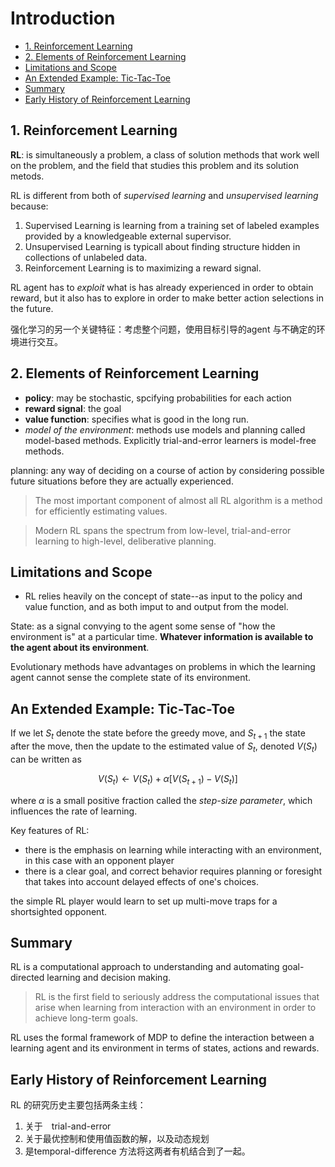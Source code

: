 # Introduction
<!-- TOC -->

- [1. Reinforcement Learning](#1-reinforcement-learning)
- [2. Elements of Reinforcement Learning](#2-elements-of-reinforcement-learning)
- [Limitations and Scope](#limitations-and-scope)
- [An Extended Example: Tic-Tac-Toe](#an-extended-example-tic-tac-toe)
- [Summary](#summary)
- [Early History of Reinforcement Learning](#early-history-of-reinforcement-learning)

<!-- /TOC -->
## 1. Reinforcement Learning

**RL**: is simultaneously a problem, a class of solution methods that work well on the problem, and the field that studies this problem and its solution metods.

RL is different from both of _supervised learning_ and _unsupervised learning_ because:

1. Supervised Learning is learning from a training set of labeled examples provided by a knowledgeable external supervisor.
2. Unsupervised Learning is typicall about finding structure hidden in collections of unlabeled data. 
3. Reinforcement Learning is to maximizing a reward signal.

RL agent has to *exploit* what is has already experienced in order to obtain reward, but it also has to explore in order to make better action selections in the future.

强化学习的另一个关键特征：考虑整个问题，使用目标引导的agent 与不确定的环境进行交互。


## 2. Elements of Reinforcement Learning

- **policy**: may be stochastic, spcifying probabilities for each action
- **reward signal**: the goal
- **value function**: specifies what is good in the long run.
- _model of the environment_: methods use models and planning called model-based methods. Explicitly trial-and-error learners is model-free methods.

planning: any way of deciding on a course of action by considering possible future situations before they are actually experienced.

> The most important component of almost all RL algorithm is a method for efficiently estimating values.

> Modern RL spans the spectrum from low-level, trial-and-error learning to high-level, deliberative planning.

## Limitations and Scope

- RL relies heavily on the concept of state--as input to the policy and value function, and as both imput to and output from the model.


State: as a signal convying to the agent some sense of "how the environment is" at a particular time. **Whatever information is available to the agent about its environment**.

Evolutionary methods have advantages on problems in which the learning agent cannot sense the complete state of its environment.

## An Extended Example: Tic-Tac-Toe

If we let $S_t$ denote the state before the greedy move, and $S_{t+1}$ the state after the move, then the update to the estimated value of $S_t$, denoted $V(S_t)$ can be written as

$$
V(S_t) \gets V(S_t) + \alpha \left[V(S_{t+1}) - V(S_t) \right]
$$

where $\alpha$ is a small positive fraction called the _step-size parameter_, which influences the rate of learning.

Key features of RL:
- there is the emphasis on learning while interacting with an environment, in this case with an opponent player
- there is a clear goal, and correct behavior requires planning or foresight that takes into account delayed effects of one's choices.

the simple RL player would learn to set up multi-move traps for a shortsighted opponent.

## Summary

RL is a computational approach to understanding and automating goal-directed learning and decision making.

> RL is the first field to seriously address the computational issues that arise when learning from interaction with an environment in order to achieve long-term goals.

RL uses the formal framework of MDP to define the interaction between a learning agent and its environment in terms of states, actions and rewards.

## Early History of Reinforcement Learning

RL 的研究历史主要包括两条主线：
1. 关于　trial-and-error
2. 关于最优控制和使用值函数的解，以及动态规划
3. 是temporal-difference 方法将这两者有机结合到了一起。

